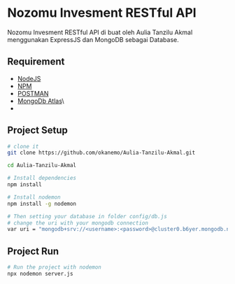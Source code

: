 # Nozomu Invesment RESTful API
Nozomu Invesment RESTful API di buat oleh Aulia Tanzilu Akmal menggunakan ExpressJS dan MongoDB sebagai Database.

## Requirement
- [NodeJS](https://nodejs.org/en/)
- [NPM](https://www.npmjs.com/get-npm)
- [POSTMAN](https://www.postman.com/)
- [MongoDb Atlas](https://www.mongodb.com/cloud/atlas)\
- 

## Project Setup
```sh
# clone it
git clone https://github.com/okanemo/Aulia-Tanzilu-Akmal.git

cd Aulia-Tanzilu-Akmal

# Install dependencies
npm install

# Install nodemon
npm install -g nodemon

# Then setting your database in folder config/db.js
# change the uri with your mongodb connection
var uri = "mongodb+srv://<username>:<password>@cluster0.b6yer.mongodb.net/myFirstDatabase?retryWrites=true&w=majority"

```

## Project Run
```sh
# Run the project with nodemon
npx nodemon server.js

```

